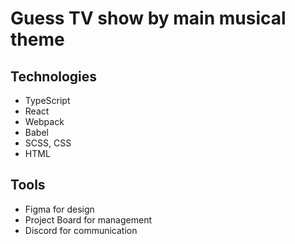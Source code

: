 # Guess TV show by main musical theme

## Technologies
- TypeScript
- React
- Webpack
- Babel
- SCSS, CSS
- HTML

## Tools
- Figma for design
- Project Board for management
- Discord for communication
